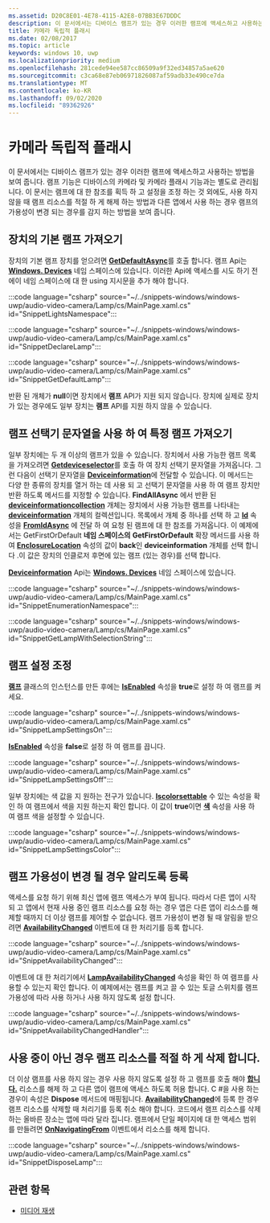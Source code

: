```yaml
---
ms.assetid: D20C8E01-4E78-4115-A2E8-07BB3E67DDDC
description: 이 문서에서는 디바이스 램프가 있는 경우 이러한 램프에 액세스하고 사용하는 방법을 보여 줍니다. 램프 기능은 디바이스의 카메라 및 카메라 플래시 기능과는 별도로 관리됩니다.
title: 카메라 독립적 플래시
ms.date: 02/08/2017
ms.topic: article
keywords: windows 10, uwp
ms.localizationpriority: medium
ms.openlocfilehash: 281cede94ee587cc86509a9f32ed34857a5ae620
ms.sourcegitcommit: c3ca68e87eb06971826087af59adb33e490ce7da
ms.translationtype: MT
ms.contentlocale: ko-KR
ms.lasthandoff: 09/02/2020
ms.locfileid: "89362926"
---
```

# <a name="camera-independent-flashlight"></a>카메라 독립적 플래시



이 문서에서는 디바이스 램프가 있는 경우 이러한 램프에 액세스하고 사용하는 방법을 보여 줍니다. 램프 기능은 디바이스의 카메라 및 카메라 플래시 기능과는 별도로 관리됩니다. 이 문서는 램프에 대 한 참조를 획득 하 고 설정을 조정 하는 것 외에도, 사용 하지 않을 때 램프 리소스를 적절 하 게 해제 하는 방법과 다른 앱에서 사용 하는 경우 램프의 가용성이 변경 되는 경우를 감지 하는 방법을 보여 줍니다.

## <a name="get-the-devices-default-lamp"></a>장치의 기본 램프 가져오기

장치의 기본 램프 장치를 얻으려면 [**GetDefaultAsync**](/uwp/api/windows.devices.lights.lamp.getdefaultasync)를 호출 합니다. 램프 Api는 [**Windows. Devices**](/uwp/api/Windows.Devices.Lights) 네임 스페이스에 있습니다. 이러한 Api에 액세스를 시도 하기 전에이 네임 스페이스에 대 한 using 지시문을 추가 해야 합니다.

:::code language="csharp" source="~/../snippets-windows/windows-uwp/audio-video-camera/Lamp/cs/MainPage.xaml.cs" id="SnippetLightsNamespace":::


:::code language="csharp" source="~/../snippets-windows/windows-uwp/audio-video-camera/Lamp/cs/MainPage.xaml.cs" id="SnippetDeclareLamp":::


:::code language="csharp" source="~/../snippets-windows/windows-uwp/audio-video-camera/Lamp/cs/MainPage.xaml.cs" id="SnippetGetDefaultLamp":::

반환 된 개체가 **null**이면 장치에서 **램프** API가 지원 되지 않습니다. 장치에 실제로 장치가 있는 경우에도 일부 장치는 **램프** API를 지원 하지 않을 수 있습니다.

## <a name="get-a-specific-lamp-using-the-lamp-selector-string"></a>램프 선택기 문자열을 사용 하 여 특정 램프 가져오기

일부 장치에는 두 개 이상의 램프가 있을 수 있습니다. 장치에서 사용 가능한 램프 목록을 가져오려면 [**Getdeviceselector**](/uwp/api/windows.devices.lights.lamp.getdeviceselector)를 호출 하 여 장치 선택기 문자열을 가져옵니다. 그런 다음이 선택기 문자열을 [**Deviceinformation**](/uwp/api/windows.devices.enumeration.deviceinformation.findallasync)에 전달할 수 있습니다. 이 메서드는 다양 한 종류의 장치를 열거 하는 데 사용 되 고 선택기 문자열을 사용 하 여 램프 장치만 반환 하도록 메서드를 지정할 수 있습니다. **FindAllAsync** 에서 반환 된 [**deviceinformationcollection**](/uwp/api/Windows.Devices.Enumeration.DeviceInformationCollection) 개체는 장치에서 사용 가능한 램프를 나타내는 [**deviceinformation**](/uwp/api/Windows.Devices.Enumeration.DeviceInformation) 개체의 컬렉션입니다. 목록에서 개체 중 하나를 선택 하 고 [**Id**](/uwp/api/windows.devices.enumeration.deviceinformation.id) 속성을 [**FromIdAsync**](/uwp/api/windows.devices.lights.lamp.fromidasync) 에 전달 하 여 요청 된 램프에 대 한 참조를 가져옵니다. 이 예제에서는 GetFirstOrDefault **네임 스페이스의** **GetFirstOrDefault** 확장 메서드를 사용 하 여 [**EnclosureLocation**](/uwp/api/windows.devices.enumeration.enclosurelocation.panel) 속성의 값이 **back**인 **deviceinformation** 개체를 선택 합니다 .이 값은 장치의 인클로저 후면에 있는 램프 (있는 경우)를 선택 합니다.

[**Deviceinformation**](/uwp/api/Windows.Devices.Enumeration.DeviceInformation) Api는 [**Windows. Devices**](/uwp/api/Windows.Devices.Enumeration) 네임 스페이스에 있습니다.

:::code language="csharp" source="~/../snippets-windows/windows-uwp/audio-video-camera/Lamp/cs/MainPage.xaml.cs" id="SnippetEnumerationNamespace":::

:::code language="csharp" source="~/../snippets-windows/windows-uwp/audio-video-camera/Lamp/cs/MainPage.xaml.cs" id="SnippetGetLampWithSelectionString":::

## <a name="adjust-lamp-settings"></a>램프 설정 조정

[**램프**](/uwp/api/Windows.Devices.Lights.Lamp) 클래스의 인스턴스를 만든 후에는 [**IsEnabled**](/uwp/api/windows.devices.lights.lamp.isenabled) 속성을 **true**로 설정 하 여 램프를 켜 세요.

:::code language="csharp" source="~/../snippets-windows/windows-uwp/audio-video-camera/Lamp/cs/MainPage.xaml.cs" id="SnippetLampSettingsOn":::

[**IsEnabled**](/uwp/api/windows.devices.lights.lamp.isenabled) 속성을 **false**로 설정 하 여 램프를 끕니다.

:::code language="csharp" source="~/../snippets-windows/windows-uwp/audio-video-camera/Lamp/cs/MainPage.xaml.cs" id="SnippetLampSettingsOff":::

일부 장치에는 색 값을 지 원하는 전구가 있습니다. [**Iscolorsettable**](/uwp/api/windows.devices.lights.lamp.iscolorsettable) 수 있는 속성을 확인 하 여 램프에서 색을 지원 하는지 확인 합니다. 이 값이 **true**이면 [**색**](/uwp/api/windows.devices.lights.lamp.color) 속성을 사용 하 여 램프 색을 설정할 수 있습니다.

:::code language="csharp" source="~/../snippets-windows/windows-uwp/audio-video-camera/Lamp/cs/MainPage.xaml.cs" id="SnippetLampSettingsColor":::

## <a name="register-to-be-notified-if-the-lamp-availability-changes"></a>램프 가용성이 변경 될 경우 알리도록 등록

액세스를 요청 하기 위해 최신 앱에 램프 액세스가 부여 됩니다. 따라서 다른 앱이 시작 되 고 앱에서 현재 사용 중인 램프 리소스를 요청 하는 경우 앱은 다른 앱이 리소스를 해제할 때까지 더 이상 램프를 제어할 수 없습니다. 램프 가용성이 변경 될 때 알림을 받으려면 [**AvailabilityChanged**](/uwp/api/windows.devices.lights.lamp.availabilitychanged) 이벤트에 대 한 처리기를 등록 합니다.

:::code language="csharp" source="~/../snippets-windows/windows-uwp/audio-video-camera/Lamp/cs/MainPage.xaml.cs" id="SnippetAvailabilityChanged":::

이벤트에 대 한 처리기에서 [**LampAvailabilityChanged**](/uwp/api/windows.devices.lights.lampavailabilitychangedeventargs.isavailable) 속성을 확인 하 여 램프를 사용할 수 있는지 확인 합니다. 이 예제에서는 램프를 켜고 끌 수 있는 토글 스위치를 램프 가용성에 따라 사용 하거나 사용 하지 않도록 설정 합니다.

:::code language="csharp" source="~/../snippets-windows/windows-uwp/audio-video-camera/Lamp/cs/MainPage.xaml.cs" id="SnippetAvailabilityChangedHandler":::

## <a name="properly-dispose-of-the-lamp-resource-when-not-in-use"></a>사용 중이 아닌 경우 램프 리소스를 적절 하 게 삭제 합니다.

더 이상 램프를 사용 하지 않는 경우 사용 하지 않도록 설정 하 고 램프를 호출 해야 [**합니다.**](/uwp/api/windows.devices.lights.lamp.close) 리소스를 해제 하 고 다른 앱이 램프에 액세스 하도록 허용 합니다. C #을 사용 하는 경우이 속성은 **Dispose** 메서드에 매핑됩니다. [**AvailabilityChanged**](/uwp/api/windows.devices.lights.lamp.availabilitychanged)에 등록 한 경우 램프 리소스를 삭제할 때 처리기를 등록 취소 해야 합니다. 코드에서 램프 리소스를 삭제 하는 올바른 장소는 앱에 따라 달라 집니다. 램프에서 단일 페이지에 대 한 액세스 범위를 만들려면 [**OnNavigatingFrom**](/uwp/api/windows.ui.xaml.controls.page.onnavigatingfrom) 이벤트에서 리소스를 해제 합니다.

:::code language="csharp" source="~/../snippets-windows/windows-uwp/audio-video-camera/Lamp/cs/MainPage.xaml.cs" id="SnippetDisposeLamp":::

## <a name="related-topics"></a>관련 항목
- [미디어 재생](media-playback.md)

 
